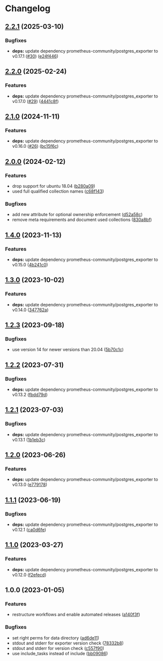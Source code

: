 # Changelog

## [2.2.1](https://github.com/rolehippie/postgresql/compare/v2.2.0...v2.2.1) (2025-03-10)


### Bugfixes

* **deps:** update dependency prometheus-community/postgres_exporter to v0.17.1 ([#30](https://github.com/rolehippie/postgresql/issues/30)) ([e24f446](https://github.com/rolehippie/postgresql/commit/e24f44606303d781d1f945a1bcb9d7fb71d595c7))

## [2.2.0](https://github.com/rolehippie/postgresql/compare/v2.1.0...v2.2.0) (2025-02-24)


### Features

* **deps:** update dependency prometheus-community/postgres_exporter to v0.17.0 ([#29](https://github.com/rolehippie/postgresql/issues/29)) ([4441c8f](https://github.com/rolehippie/postgresql/commit/4441c8f8cdef5de24b4a847e2c4be5b3f8bc4694))

## [2.1.0](https://github.com/rolehippie/postgresql/compare/v2.0.0...v2.1.0) (2024-11-11)


### Features

* **deps:** update dependency prometheus-community/postgres_exporter to v0.16.0 ([#26](https://github.com/rolehippie/postgresql/issues/26)) ([bc15f6c](https://github.com/rolehippie/postgresql/commit/bc15f6c26959688c6a4f9a5b6423479290e3ac81))

## [2.0.0](https://github.com/rolehippie/postgresql/compare/v1.4.0...v2.0.0) (2024-02-12)


### Features

* drop support for ubuntu 18.04 ([b280a09](https://github.com/rolehippie/postgresql/commit/b280a09308dd12b294da0350c768bdb7390c8464))
* used full qualified collection names ([c68f143](https://github.com/rolehippie/postgresql/commit/c68f143c31c92050b7d5959f5e076d5c5c515e7f))


### Bugfixes

* add new attribute for optional ownership enforcement ([d52a58c](https://github.com/rolehippie/postgresql/commit/d52a58cb739f9eb9850dea944eb69ba75ba4cbc4))
* remove meta requirements and document used collections ([830a8bf](https://github.com/rolehippie/postgresql/commit/830a8bf9067bed035275a1edc0758858e7667479))

## [1.4.0](https://github.com/rolehippie/postgresql/compare/v1.3.0...v1.4.0) (2023-11-13)


### Features

* **deps:** update dependency prometheus-community/postgres_exporter to v0.15.0 ([4b241c0](https://github.com/rolehippie/postgresql/commit/4b241c08f2cdce9fedf18647dcc284bf040a2f49))

## [1.3.0](https://github.com/rolehippie/postgresql/compare/v1.2.3...v1.3.0) (2023-10-02)


### Features

* **deps:** update dependency prometheus-community/postgres_exporter to v0.14.0 ([347762a](https://github.com/rolehippie/postgresql/commit/347762aa567115bb3185c2f9fe5cc823b8f37d18))

## [1.2.3](https://github.com/rolehippie/postgresql/compare/v1.2.2...v1.2.3) (2023-09-18)


### Bugfixes

* use version 14 for newer versions than 20.04 ([5b70c1c](https://github.com/rolehippie/postgresql/commit/5b70c1cc962f151ebcddce6bfad9b473c682f81a))

## [1.2.2](https://github.com/rolehippie/postgresql/compare/v1.2.1...v1.2.2) (2023-07-31)


### Bugfixes

* **deps:** update dependency prometheus-community/postgres_exporter to v0.13.2 ([fbdd79d](https://github.com/rolehippie/postgresql/commit/fbdd79db603d16c08622ea97f92077d758475a26))

## [1.2.1](https://github.com/rolehippie/postgresql/compare/v1.2.0...v1.2.1) (2023-07-03)


### Bugfixes

* **deps:** update dependency prometheus-community/postgres_exporter to v0.13.1 ([1b1eb3c](https://github.com/rolehippie/postgresql/commit/1b1eb3c501b554b41c3cf722721e725232a9f733))

## [1.2.0](https://github.com/rolehippie/postgresql/compare/v1.1.1...v1.2.0) (2023-06-26)


### Features

* **deps:** update dependency prometheus-community/postgres_exporter to v0.13.0 ([e779178](https://github.com/rolehippie/postgresql/commit/e77917816c08eba2b565030ef74c1f1d782c0e19))

## [1.1.1](https://github.com/rolehippie/postgresql/compare/v1.1.0...v1.1.1) (2023-06-19)


### Bugfixes

* **deps:** update dependency prometheus-community/postgres_exporter to v0.12.1 ([ca0d6fe](https://github.com/rolehippie/postgresql/commit/ca0d6fe4e5041041af62712939e212c25952cadc))

## [1.1.0](https://github.com/rolehippie/postgresql/compare/v1.0.0...v1.1.0) (2023-03-27)


### Features

* **deps:** update dependency prometheus-community/postgres_exporter to v0.12.0 ([f2efecd](https://github.com/rolehippie/postgresql/commit/f2efecdab82e6a6033c304c54f21986233688029))

## 1.0.0 (2023-01-05)


### Features

* restructure workflows and enable automated releases ([a140f3f](https://github.com/rolehippie/postgresql/commit/a140f3f86d048f0ddfc200bc11b6081d5b8f2510))


### Bugfixes

* set right perms for data directory ([ad6de11](https://github.com/rolehippie/postgresql/commit/ad6de11ba77625682aeed0152399964032d4ebea))
* stdout and stderr for exporter version check ([78332b8](https://github.com/rolehippie/postgresql/commit/78332b83ac0f692103b686e09e2622665e1252f7))
* stdout and stderr for version check ([c557f90](https://github.com/rolehippie/postgresql/commit/c557f90af2e8a8665d1aa419d776309fc87acd9c))
* use include_tasks instead of include ([bb09086](https://github.com/rolehippie/postgresql/commit/bb0908695f39bf52476876d27dd79de706ceaf54))
